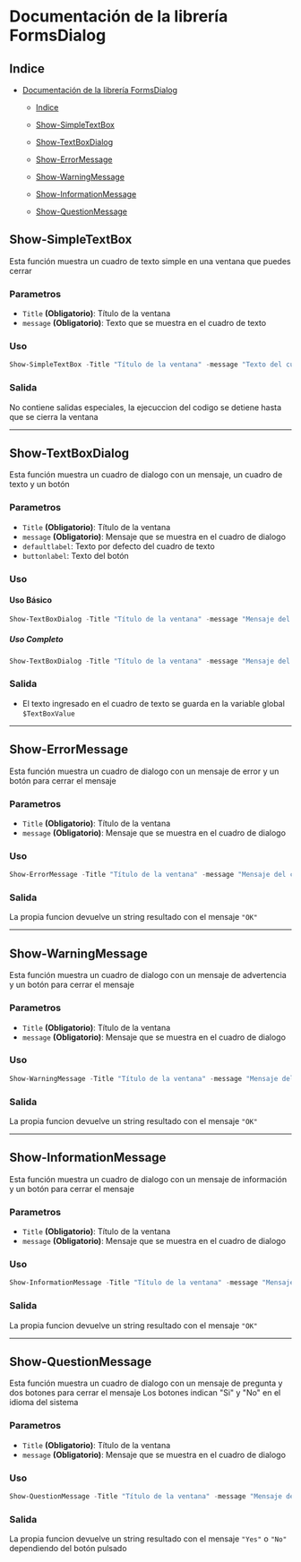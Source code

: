 # Documentación de la librería FormsDialog

## Indice
- [Documentación de la librería FormsDialog](#documentación-de-la-librería-formsdialog)
  - [Indice](#indice)
  - [Show-SimpleTextBox](#show-simpletextbox)

  - [Show-TextBoxDialog](#show-textboxdialog)

  - [Show-ErrorMessage](#show-errormessage)

  - [Show-WarningMessage](#show-warningmessage)

  - [Show-InformationMessage](#show-informationmessage)

  - [Show-QuestionMessage](#show-questionmessage)


## Show-SimpleTextBox
Esta función muestra un cuadro de texto simple en una ventana que puedes cerrar

### Parametros
- `Title` **(Obligatorio)**: Título de la ventana
- `message` **(Obligatorio)**: Texto que se muestra en el cuadro de texto

### Uso
```powershell
Show-SimpleTextBox -Title "Título de la ventana" -message "Texto del cuadro de texto"
```

### Salida
No contiene salidas especiales, la ejecuccion del codigo se detiene hasta que se cierra la ventana



---



## Show-TextBoxDialog
Esta función muestra un cuadro de dialogo con un mensaje, un cuadro de texto y un botón

### Parametros
- `Title` **(Obligatorio)**: Título de la ventana
- `message` **(Obligatorio)**: Mensaje que se muestra en el cuadro de dialogo
- `defaultlabel`: Texto por defecto del cuadro de texto
- `buttonlabel`: Texto del botón

### Uso
#### Uso Básico
```powershell
Show-TextBoxDialog -Title "Título de la ventana" -message "Mensaje del cuadro de dialogo"
```

##### Uso Completo
```powershell
Show-TextBoxDialog -Title "Título de la ventana" -message "Mensaje del cuadro de dialogo" -defaultlabel "Texto por defecto del cuadro de texto" -buttonlabel "Texto del botón"
```

### Salida
- El texto ingresado en el cuadro de texto se guarda en la variable global ``$TextBoxValue``



---




## Show-ErrorMessage
Esta función muestra un cuadro de dialogo con un mensaje de error y un botón para cerrar el mensaje

### Parametros
- `Title` **(Obligatorio)**: Título de la ventana
- `message` **(Obligatorio)**: Mensaje que se muestra en el cuadro de dialogo

### Uso
```powershell
Show-ErrorMessage -Title "Título de la ventana" -message "Mensaje del cuadro de dialogo"
```

### Salida
La propia funcion devuelve un string resultado con el mensaje ``"OK"``

---

## Show-WarningMessage
Esta función muestra un cuadro de dialogo con un mensaje de advertencia y un botón para cerrar el mensaje

### Parametros
- `Title` **(Obligatorio)**: Título de la ventana
- `message` **(Obligatorio)**: Mensaje que se muestra en el cuadro de dialogo

### Uso
```powershell
Show-WarningMessage -Title "Título de la ventana" -message "Mensaje del cuadro de dialogo"
```

### Salida
La propia funcion devuelve un string resultado con el mensaje ``"OK"``

---

## Show-InformationMessage
Esta función muestra un cuadro de dialogo con un mensaje de información y un botón para cerrar el mensaje

### Parametros
- `Title` **(Obligatorio)**: Título de la ventana
- `message` **(Obligatorio)**: Mensaje que se muestra en el cuadro de dialogo

### Uso
```powershell
Show-InformationMessage -Title "Título de la ventana" -message "Mensaje del cuadro de dialogo"
```

### Salida
La propia funcion devuelve un string resultado con el mensaje ``"OK"``

---

## Show-QuestionMessage
Esta función muestra un cuadro de dialogo con un mensaje de pregunta y dos botones para cerrar el mensaje
Los botones indican "Si" y "No" en el idioma del sistema

### Parametros
- `Title` **(Obligatorio)**: Título de la ventana
- `message` **(Obligatorio)**: Mensaje que se muestra en el cuadro de dialogo

### Uso
```powershell
Show-QuestionMessage -Title "Título de la ventana" -message "Mensaje del cuadro de dialogo"
```

### Salida
La propia funcion devuelve un string resultado con el mensaje ``"Yes"`` o ``"No"`` dependiendo del botón pulsado

